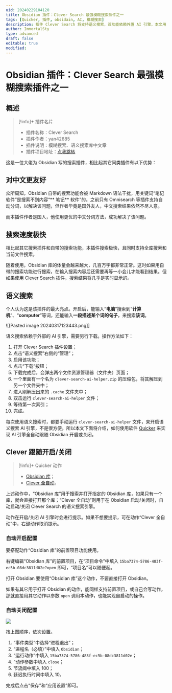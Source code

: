 ```yaml
---
uid: 20240229104120
title: Obsidian 插件：Clever Search 最强模糊搜索插件之一
tags: [Quicker, 插件, obsidain, AI, 模糊搜索]
description: 插件 Clever Search 将支持语义搜索，该功能依赖外置 AI 引擎，本文用 Quicker 实现自动跟随 Obsidian 开启或关闭该引擎。
author: ImmortalSty
type: advanced
draft: false
editable: true
modified: 
---
```


# Obsidian 插件：Clever Search 最强模糊搜索插件之一

## 概述

> [!info]+ 插件名片
>
> - 插件名称：Clever Search
> - 插件作者：yan42685
> - 插件说明：模糊搜索、语义搜索库中文章
> - 插件项目地址：[点我跳转](https://github.com/yan42685/obsidian-clever-search/)

这是一位大佬为 Obsidian 写的搜索插件，相比起其它同类插件有以下优势：

## 对中文更友好

众所周知，Obsidian 自带的搜索功能会被 Markdown 语法干扰，用关键词“笔记软件”是搜索不到内容“\*\* 笔记\*\* 软件”的。之前只有 Omnisearch 等插件支持自动分词，以解决该问题，但作者毕竟是国外友人，中文搜索结果依然不尽人意。

而本插件作者是国人，他使用更优的中文分词方法，成功解决了该问题。

## 搜索速度极快

相比起其它搜索插件和自带的搜索功能，本插件搜索极快，且同时支持全库搜索和当前文件搜索。

随着使用，Obsidian 库的体量会越来越大，几百万字都非常正常。这时如果用自带的搜索功能进行搜索，在输入搜索内容后还需要再等一小会儿才能看到结果。但如果使用 Clever Search 插件，搜索结果将几乎是实时显示的。

## 语义搜索

个人认为这是该插件的最大亮点。开启后，能输入“**电脑**”搜索到“**计算机**”、“**computer**”等词，还能输入**一段描述某个词的句子**，来搜索**该词**。

![[Pasted image 20240317123443.png]]

语义搜索依赖于外部的 AI 引擎，需要另行下载。操作方法如下：

1. 打开 Clever Search 插件设置；
2. 点击“语义搜索”右侧的“管理”；
3. 启用该功能；
4. 点击“下载”按钮；
5. 下载完成后，会弹出两个文件资源管理器（文件夹）页面；
6. 一个里面有一个名为 `clever-search-ai-helper.zip` 的压缩包，将其解压到另一个文件夹中；
7. 进入刚解压出来的 `.cache` 文件夹中；
8. 双击运行 `clever-search-ai-helper` 文件；
9. 等待第一次索引；
10. 完成。

每次使用语义搜索时，都要手动运行 `clever-search-ai-helper` 文件，来开启语义搜索 AI 引擎，不是很方便。所以本文下面将介绍，如何使用软件 [Quicker](https://pkmer.cn/Pkmer-Docs/03-%E7%9F%A5%E8%AF%86%E7%AE%A1%E7%90%86%E5%B7%A5%E5%85%B7/%E8%87%AA%E5%8A%A8%E5%8C%96%E8%BD%AF%E4%BB%B6/quicker/%E5%BC%80%E5%A7%8Bquicker%E5%90%A7/) 来实现 AI 引擎全自动跟随 Obsidian 开启或关闭。

## Clever 跟随开启/关闭

> [!info]+ Quicker 动作
>
> - [Obsidian 库](https://getquicker.net/Sharedaction?code=8d0550f1-c378-4cce-190d-08daa2ecb1a4)；
> - [Clever 全自动](https://getquicker.net/Sharedaction?code=15ba7374-5786-483f-ec5b-08dc3811d02e)。

上述动作中，“Obsidian 库”用于搜索并打开指定的 Obsidian 库，如果只有一个库，就会直接打开那个库；“Clever 全自动”则用于在 Obsidian 启动/关闭时，自动启动/关闭 Clever Search 的语义搜索引擎。

动作在开启/关闭 AI 引擎时会进行提示。如果不想要提示，可在动作“Clever 全自动”中，右键动作取消提示。

### 自动开启配置

要搭配动作“Obsidian 库”的前置项目功能使用。

右键编辑“Obsidian 库”的前置项目，在“项目命令”中填入 `15ba7374-5786-483f-ec5b-08dc3811d02e?open` 即可，“项目名”可以随便起。

打开 Obsidian 要使用“Obsidian 库”这个动作，不要直接打开 Obsidian。

如果有其它用于打开 Obsidian 的动作，能同样支持前置项目，或自己会写动作，那就直接用其它动作以参数 `open` 调用本动作，也能实现自启动的操作。

### 自动关闭配置

![](https://files.getquicker.net/_sitefiles/kb/sharedaction/15ba7374-5786-483f-ec5b-08dc3811d02e/2024/02/28/211005_514368_20240228_205104_910_copy.png)

按上图顺序，依次设置。

1. “事件类型”中选择“进程退出”；
2. “进程名（必填）”中填入 `Obsidian`；
3. “运行动作”中填入 `15ba7374-5786-483f-ec5b-08dc3811d02e`；
4. “动作参数中填入 `close`；
5. 节流阈中填入 100；
6. 廷迟执行时间中填入 10。

完成后点击“保存”和“应用设置”即可。
